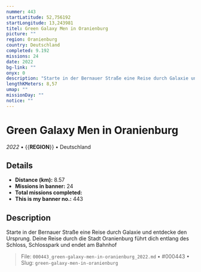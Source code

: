 ```yaml
---
nummer: 443
startLatitude: 52,756192
startLongitude: 13,243981
titel: Green Galaxy Men in Oranienburg
picture: ""
region: Oranienburg
country: Deutschland
completed: 9.192
missions: 24
date: 2022
bg-link: ""
onyx: 0
description: "Starte in der Bernauer Straße eine Reise durch Galaxie und entdecke den Ursprung. Deine Reise durch die Stadt Oranienburg führt dich entlang des Schloss, Schlosspark und endet am Bahnhof"
lengthKMeters: 8,57
umap: ""
missionDay: ""
notice: ""
---
```

# Green Galaxy Men in Oranienburg

*2022* • {{__REGION__}} • Deutschland





## Details
- **Distance (km):** 8.57
- **Missions in banner:** 24
- **Total missions completed:** 
- **This is my banner no.:** 443



## Description
Starte in der Bernauer Straße eine Reise durch Galaxie und entdecke den Ursprung. Deine Reise durch die Stadt Oranienburg führt dich entlang des Schloss, Schlosspark und endet am Bahnhof




> File: `000443_green-galaxy-men-in-oranienburg_2022.md` • #000443 • Slug: `green-galaxy-men-in-oranienburg`
